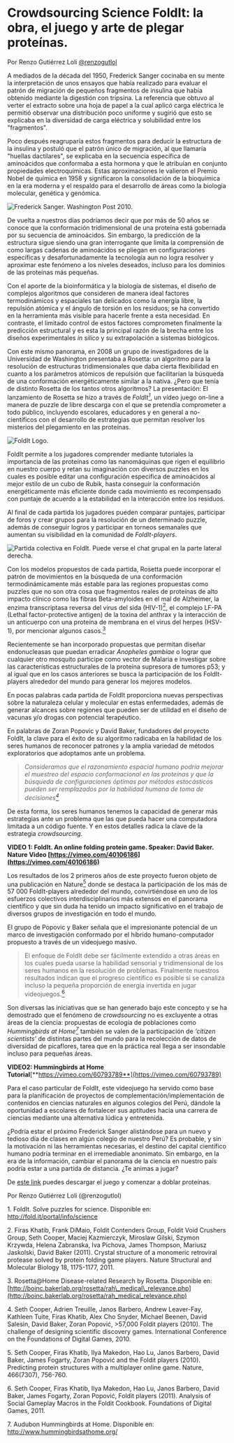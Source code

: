 # Crowdsourcing Science FoldIt: la obra, el juego y arte de plegar proteínas.

Por Renzo Gutiérrez Loli [@renzogutlol](https://twitter.com/renzogutlol)

A mediados de la década del 1950, Frederick Sanger cocinaba en su mente
la interpretación de unos ensayos que había realizado para evaluar el
patrón de migración de pequeños fragmentos de insulina que había
obtenido mediante la digestión con tripsina. La referencia que obtuvo al
verter el extracto sobre una hoja de papel a la cual aplicó carga
eléctrica le permitió observar una distribución poco uniforme y sugirió
que esto se explicaba en la diversidad de carga eléctrica y solubilidad
entre los "fragmentos".

Poco después reagruparía estos fragmentos para deducir la estructura de
la insulina y postuló que el patrón único de migración, al que llamaría
"huellas dactilares", se explicaba en la secuencia específica de
aminoácidos que conformaba a esta hormona y que le atribuían en conjunto
propiedades electroquímicas. Estas aproximaciones le valieron el Premio
Nobel de química en 1958 y significaron la consolidación de la
bioquímica en la era moderna y el respaldo para el desarrollo de áreas
como la biología molecular, genética y genómica.

![Frederick Sanger. Washington Post 2010.](images/2015-02-16_fig1.jpg)

De vuelta a nuestros días podríamos decir que por más de 50 años se
conoce que la conformación tridimensional de una proteína está gobernada
por su secuencia de aminoácidos. Sin embargo, la predicción de la
estructura sigue siendo una gran interrogante que limita la comprensión
de como largas cadenas de aminoácidos se pliegan en configuraciones
específicas y desafortunadamente la tecnología aun no logra resolver y
aproximar este fenómeno a los niveles deseados, incluso para los
dominios de las proteínas más pequeñas.

Con el aporte de la bioinformática y la biología de sistemas, el diseño
de complejos algoritmos que consideren de manera ideal factores
termodinámicos y espaciales tan delicados como la energía libre, la
repulsión atómica y el ángulo de torsión en los residuos; se ha
convertido en la herramienta más visible para hacerle frente a esta
necesidad. En contraste, el limitado control de estos factores
comprometen finalmente la predicción estructural y es esta la principal
razón de la brecha entre los diseños experimentales *in silico* y su
extrapolación a sistemas biológicos.

Con este mismo panorama, en 2008 un grupo de investigadores de la
Universidad de Washington presentaba a Rosetta: un algoritmo para la
resolución de estructuras tridimensionales que daba cierta flexibilidad
en cuanto a los parámetros atómicos de repulsión que facilitarían la
búsqueda de una conformación energéticamente similar a la nativa. ¿Pero
que tenía de distinto Rosetta de los tantos otros algoritmos? La
presentación: El lanzamiento de Rosetta se hizo a través de
*FoldIt[<sup>1</sup>](#ref1)*, un vídeo juego on-line a manera de
puzzle de libre descarga con el que se pretendía comprometer a todo
público, incluyendo escolares, educadores y en general a no-científicos
con el desarrollo de estrategias que permitan resolver los misterios del
plegamiento en las proteínas.

![FoldIt Logo.](images/2015-02-16_fig2.jpg)

FoldIt permite a los jugadores comprender mediante tutoriales la
importancia de las proteínas como las nanomáquinas que rigen el
equilibrio en nuestro cuerpo y retan su imaginación con diversos puzzles
en los cuales es posible editar una configuración especifica de
aminoácidos al mejor estilo de un cubo de Rubik, hasta conseguir la
conformación energéticamente más eficiente donde cada movimiento es
recompensado con puntaje de acuerdo a la estabilidad en la interacción
entre los residuos.

Al final de cada partida los jugadores pueden comparar puntajes,
participar de foros y crear grupos para la resolución de un determinado
puzzle, además de conseguir logros y participar en torneos semanales que
aumentan su visibilidad en la comunidad de *FoldIt-players*.

![Partida colectiva en FoldIt. Puede verse el chat grupal en la parte lateral derecha.](images/2015-02-16_fig3.jpg)

Con los modelos propuestos de cada partida, Rosetta puede incorporar el
patrón de movimientos en la búsqueda de una conformación
termodinámicamente más estable para las regiones propuestas como puzzles
que no son otra cosa que fragmentos reales de proteínas de alto impacto
clínico como las fibras Beta-amyloides en el mal de Alzheimer, la enzima
transcriptasa reversa del virus del sida (HIV-1)[<sup>2</sup>](#ref2),
el complejo LF-PA (Lethal factor-protective antigen) de la toxina del
anthrax y la interacción de un anticuerpo con una proteína de membrana
en el virus del herpes (HSV-1), por mencionar algunos
casos.[<sup>3</sup>](#ref3)

Recientemente se han incorporado propuestas que permitan diseñar
endonucleasas que puedan erradicar *Anopheles gambiae* o lograr que
cualquier otro mosquito participe como vector de Malaria e investigar
sobre las características estructurales de la proteína supresora de
tumores p53; y al igual que en los casos anteriores se busca la
participación de los FoldIt-players alrededor del mundo para generar los
mejores modelos.

En pocas palabras cada partida de FoldIt proporciona nuevas perspectivas
sobre la naturaleza celular y molecular en estas enfermedades, además de
generar alcances sobre regiones que pueden ser de utilidad en el diseño
de vacunas y/o drogas con potencial terapéutico.

En palabras de Zoran Popovic y David Baker, fundadores del proyecto
FoldIt, la clave para el éxito de su algoritmo radicaba en la habilidad
de los seres humanos de reconocer patrones y la amplia variedad de
métodos exploratorios que adoptamos ante un problema.

> *Consideramos que el razonamiento espacial humano podría mejorar el
muestreo del espacio conformacional en las proteínas y que la búsqueda
de configuraciones óptimas por métodos estocásticos pueden ser
remplazados por la habilidad humana de toma de
decisiones[<sup>4</sup>](#ref4)*

De esta forma, los seres humanos tenemos la capacidad de generar más
estrategias ante un problema que las que pueda hacer una computadora
limitada a un código fuente. Y en estos detalles radica la clave de la
estrategia *crowdsourcing*.

**VIDEO 1: FoldIt. An online folding protein game. Speaker: David Baker.
Nature Video [https://vimeo.com/40106186](https://vimeo.com/40106186)**

Los resultados de los 2 primeros años de este proyecto fueron objeto de
una publicación en Nature[<sup>5</sup>](#ref5) donde se destaca la
participación de los más de 57 000 FoldIt-players alrededor del mundo,
convirtiéndose en uno de los esfuerzos colectivos interdisciplinarios
más extensos en el panorama científico y que sin duda ha tenido un
impacto significativo en el trabajo de diversos grupos de investigación
en todo el mundo.

El grupo de Popovic y Baker señala que el impresionante potencial de un
marco de investigación conformado por el híbrido humano-computador
propuesto a través de un videojuego masivo.

> El enfoque de FoldIt debe ser fácilmente extendido a otras áreas en los
cuales pueda usarse la habilidad sensorial y tridimensional de los seres
humanos en la resolución de problemas. Finalmente nuestros resultados
indican que el progreso científico es posible si se canaliza incluso la
pequeña proporción de energía invertida en jugar
videojuegos.[<sup>6</sup>](#ref6)

Son diversas las iniciativas que se han generado bajo este concepto y se
ha demostrado que el fenómeno de *crowdsourcing* no es excluyente a
otras áreas de la ciencia: propuestas de ecología de poblaciones como
*Hummingbirds at Home[<sup>7</sup>](#ref7)* también se valen de la
participación de *‘citizen scientists’* de distintas partes del mundo para
la recolección de datos de diversidad de picaflores, tarea que en la
práctica real llega a ser insondable incluso para pequeñas áreas.

**VIDEO2: Hummingbirds at Home
Tutorial**[**https://vimeo.com/60793789**](https://vimeo.com/60793789)

Para el caso particular de FoldIt, este videojuego ha servido como base
para la planificación de proyectos de complementación/implementación de
contenidos en ciencias naturales en algunos colegios del Perú, dándole
la oportunidad a escolares de fortalecer sus aptitudes hacia una carrera
de ciencias mediante una alternativa lúdica y entretenida.

¿Podría estar el próximo Frederick Sanger alistándose para un nuevo y
tedioso día de clases en algún colegio de nuestro Perú? Es probable, y
sin la motivación ni las herramientas necesarias, el destino del capital
científico humano podría terminar en el irremediable anonimato. Sin
embargo, en la era de la información, cambiar el panorama de la ciencia
en nuestro país podría estar a una partida de distancia. ¿Te animas a
jugar?

De [este link](http://fold.it/portal/) puedes descargar el juego y comenzar a doblar proteínas.

Por Renzo Gutiérrez Loli (@renzogutlol)

<a name="ref1">1.</a> FoldIt. Solve puzzles for science. Disponible
en: http://fold.it/portal/info/science

<a name="ref2">2.</a> Firas Khatib, Frank DiMaio, Foldit Contenders
Group, Foldit Void Crushers Group, Seth Cooper, Maciej Kazmierczyk,
Miroslaw Gilski, Szymon Krzywda, Helena Zabranska, Iva Pichova, James
Thompson, Mariusz Jaskolski, David Baker (2011). Crystal structure of a
monomeric retroviral protease solved by protein folding game players.
Nature Structural and Molecular Biology 18, 1175-1177, 2011.

<a name="ref3">3.</a> Rosetta@Home Disease-related Research by
Rosetta. Disponible en:
[http://boinc.bakerlab.org/rosetta/rah\_medical\_relevance.php](http://boinc.bakerlab.org/rosetta/rah_medical_relevance.php)

<a name="ref4">4.</a> Seth Cooper, Adrien Treuille, Janos Barbero,
Andrew Leaver-Fay, Kathleen Tuite, Firas Khatib, Alex Cho Snyder,
Michael Beenen, David Salesin, David Baker, Zoran Popović, \>57,000
Foldit players (2010). The challenge of designing scientific discovery
games. International Conference on the Foundations of Digital Games,
2010.

<a name="ref5">5.</a> Seth Cooper, Firas Khatib, Ilya Makedon, Hao Lu,
Janos Barbero, David Baker, James Fogarty, Zoran Popović and the Foldit
players (2010). Predicting protein structures with a multiplayer online
game. Nature, 466(7307), 756-760.

<a name="ref6">6.</a> Seth Cooper, Firas Khatib, Ilya Makedon, Hao Lu,
Janos Barbero, David Baker, James Fogarty, Zoran Popović, Foldit players
(2011). Analysis of Social Gameplay Macros in the Foldit Cookbook.
Foundations of Digital Games, 2011.

<a name="ref7">7.</a> Audubon Hummingbirds at Home. Disponible en:
http://www.hummingbirdsathome.org/
